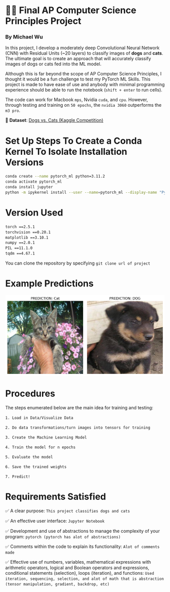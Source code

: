 # 🐶🐱 Final AP Computer Science Principles Project  
### **By Michael Wu**

In this project, I develop a moderately deep Convolutional Neural Network (CNN) with Residual Units (~20 layers) to classify images of **dogs** and **cats**. The ultimate goal is to create an approach that will accurately classify images of dogs or cats fed into the ML model.

Although this is far beyond the scope of AP Computer Science Principles, I thought it would be a fun challenge to test my PyTorch ML Skills. This project is made to have ease of use and anybody with minimal programming experience should be able to run the notebook (`shift + enter` to run cells).

The code can work for Macbook `mps`, Nvidia `cuda`, and `cpu`. However, through testing and training on `50 epochs`, the `nvidia 3060` outperforms the `m3 pro`. 

📂 **Dataset**: [Dogs vs. Cats (Kaggle Competition)](https://www.kaggle.com/competitions/dogs-vs-cats/overview)

# Set Up Steps To Create a Conda Kernel To Isolate Installation Versions
```bash
conda create --name pytorch_ml python=3.11.2
conda activate pytorch_ml
conda install jupyter
python -m ipykernel install --user --name=pytorch_ml --display-name "PyTorch ML"
```

# Version Used
```bash
torch ==2.5.1
torchvision ==0.20.1
matplotlib ==3.10.1
numpy ==2.0.1
PIL ==11.1.0
tqdm ==4.67.1
```

You can clone the repository by specifying `git clone url of project`

# Example Predictions 
<div style="display: flex; justify-content: space-around;">
  <img src="example_img_1.png" alt="Image of cat" width="256" height="256">
  <img src="example_img_2.png" alt="Image of cat" width="256" height="256">
</div>



# Procedures 
The steps enumerated below are the main idea for training and testing:

`1. Load in Data/Visualize Data`

`2. Do data transformations/turn images into tensors for training`

`3. Create the Machine Learning Model `

`4. Train the model for n epochs`

`5. Evaluate the model`

`6. Save the trained weights`

`7. Predict! `


# Requirements Satisfied 
 ✅ A clear purpose: `This project classifies dogs and cats`
 
 ✅ An effective user interface: `Jupyter Notebook`
 
 ✅ Development and use of abstractions to manage the complexity of your program: `pytorch (pytorch has alot of abstractions)`
 
 ✅ Comments within the code to explain its functionality: `Alot of comments made`
 
 ✅ Effective use of numbers, variables, mathematical expressions with arithmetic operators, logical and
Boolean operators and expressions, conditional statements (selection), loops (iteration), and functions: `Used iteration, sequencing, selection, and alot of math that is abstraction (tensor manipulation, gradient, backdrop, etc)`
